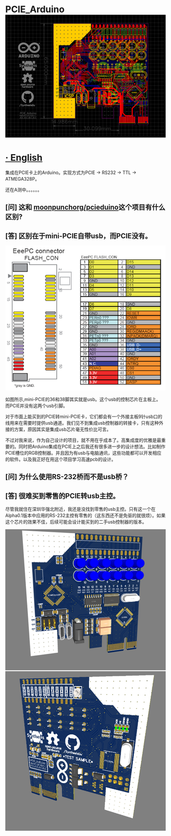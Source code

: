 # PCIE_Arduino ![(图片加载失败)](img/0.png)
# [· English](../README.md)

集成在PCIE卡上的Arduino。实现方式为PCIE → RS232 → TTL → ATMEGA328P。

还在A测中。。。。。。

[问] 这和 [moonpunchorg/pcieduino](https://github.com/moonpunchorg/pcieduino)这个项目有什么区别?
---
[答] 区别在于mini-PCIE自带usb，而PCIE没有。
---
![(图片加载失败)](img/mini-PCIE.png)

如图所示,mini-PCIE的36和38脚其实就是usb。这个usb的控制芯片在主板上。
而PCIE并没有这两个usb引脚。

对于市面上能买到的PCIE转mini-PCIE卡，它们都会有一个外接主板9针usb口的线用来在需要时提供usb通道。我们见不到集成usb控制器的转接卡，只有这种外接的方案，原因其实是集成usb芯片毫无性价比可言。

不过对我来说，作为自己设计的项目，就不用在乎成本了。高集成度的优雅是最重要的。同时把Arduino集成在PCIE上之后我还有很多进一步的设计想法。比如制作PCIE槽位的RGB控制器。并且因为有usb与电脑通讯，这些功能都可以开发相应的软件。以及我正好在用这个项目学习高速pcb的设计。

[问] 为什么使用RS-232桥而不是usb桥？
---
[答] 很难买到零售的PCIE转usb主控。
---
尽管我就住在深圳华强北附近，我还是没找到零售的usb主控。只有这一个在Alpha0.1版本中应用的RS-232主控有零售的（这东西还不是免驱的就很烦）。如果这个芯片的效果不佳，后续可能会设计能买到的二手usb控制器的版本。






![(图片加载失败)](img/1.png)
![(图片加载失败)](img/2.png)
